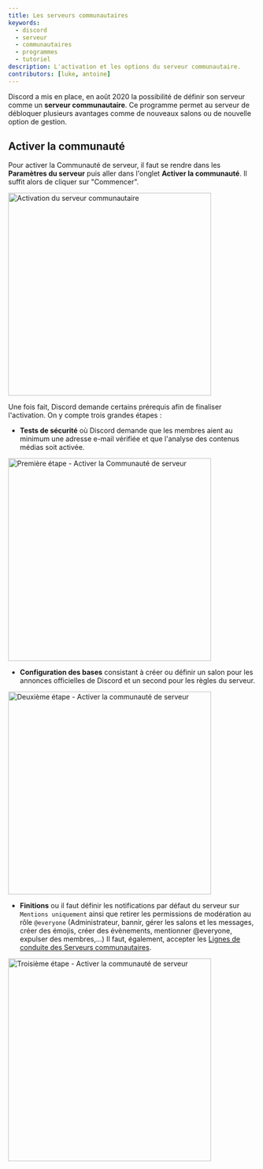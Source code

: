 ```yaml
---
title: Les serveurs communautaires
keywords:
  - discord
  - serveur
  - communautaires
  - programmes
  - tutoriel
description: L'activation et les options du serveur communautaire.
contributors: [luke, antoine]
---
```


Discord a mis en place, en août 2020 la possibilité de définir son serveur comme un **serveur communautaire**. Ce programme permet au serveur de débloquer plusieurs avantages comme de nouveaux salons ou de nouvelle option de gestion.

## Activer la communauté
Pour activer la Communauté de serveur, il faut se rendre dans les **Paramètres du serveur** puis aller dans l'onglet **Activer la communauté**. Il suffit alors de cliquer sur "Commencer".

<img alt="Activation du serveur communautaire" src="https://i.dfr.gg/sVgd.png" width="" height="412"/>

Une fois fait, Discord demande certains prérequis afin de finaliser l'activation. On y compte trois grandes étapes :

 - **Tests de sécurité** où Discord demande que les membres aient au minimum une adresse e-mail vérifiée et que l'analyse des contenus médias soit activée.

<img alt="Première étape - Activer la Communauté de serveur" src="https://i.dfr.gg/qCHL.png" width="" height="412"/>
 
 - **Configuration des bases** consistant à créer ou définir un salon pour les annonces officielles de Discord et un second pour les règles du serveur.

<img alt="Deuxième étape - Activer la communauté de serveur" src="https://i.dfr.gg/0IhG.png" width="" height="412" />
 
 - **Finitions** ou il faut définir les notifications par défaut du serveur sur `Mentions uniquement` ainsi que retirer les permissions de modération au rôle `@everyone` (Administrateur, bannir, gérer les salons et les messages, créer des émojis, créer des évènements, mentionner @everyone,  expulser des membres,...) Il faut, également, accepter les [Lignes de conduite des Serveurs communautaires](https://support.discord.com/hc/fr/articles/360035969312-Lignes-de-conduite-des-serveurs-communautaires).

<img alt="Troisième étape - Activer la communauté de serveur" src="https://i.dfr.gg/CKm9.png" width="" height="412" />
